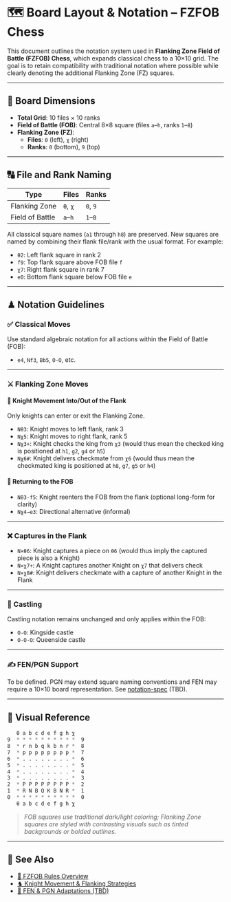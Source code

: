 # 🗺️ Board Layout & Notation – FZFOB Chess

This document outlines the notation system used in **Flanking Zone Field of Battle (FZFOB) Chess**, which expands classical chess to a 10×10 grid. The goal is to retain compatibility with traditional notation where possible while clearly denoting the additional Flanking Zone (FZ) squares.

---

## 📐 Board Dimensions

- **Total Grid**: 10 files × 10 ranks
- **Field of Battle (FOB)**: Central 8×8 square (files `a`–`h`, ranks `1`–`8`)
- **Flanking Zone (FZ)**:
  - **Files**: `θ` (left), `χ` (right)
  - **Ranks**: `0` (bottom), `9` (top)

---

## 🔠 File and Rank Naming

| Type           | Files         | Ranks        |
|----------------|---------------|--------------|
| Flanking Zone  | `θ`, `χ`      | `0`, `9`     |
| Field of Battle| `a`–`h`       | `1`–`8`      |

All classical square names (`a1` through `h8`) are preserved. New squares are named by combining their flank file/rank with the usual format. For example:

- `θ2`: Left flank square in rank 2
- `f9`: Top flank square above FOB file `f`
- `χ7`: Right flank square in rank 7
- `e0`: Bottom flank square below FOB file `e`

---

## ♟ Notation Guidelines

### ✅ Classical Moves
Use standard algebraic notation for all actions within the Field of Battle (FOB):

- `e4`, `Nf3`, `Bb5`, `O-O`, etc.

---

### ⚔️ Flanking Zone Moves

#### 🧭 Knight Movement Into/Out of the Flank
Only knights can enter or exit the Flanking Zone.

- `Nθ3`: Knight moves to left flank, rank 3
- `Nχ5`: Knight moves to right flank, rank 5
- `Nχ3+`: Knight checks the king from `χ3` (would thus mean the checked king is positioned at `h1`, `g2`, `g4` or `h5`)
- `Nχ6#`: Knight delivers checkmate from `χ6` (would thus mean the checkmated king is positioned at `h8`, `g7`, `g5` or `h4`)

#### 🔄 Returning to the FOB
- `Nθ3-f5`: Knight reenters the FOB from the flank (optional long-form for clarity)
- `Nχ4→e3`: Directional alternative (informal)

---

### ❌ Captures in the Flank

- `N×θ6`: Knight captures a piece on `θ6` (would thus imply the captured piece is also a Knight)
- `N×χ7+`: A Knight captures another Knight on `χ7` that delivers check
- `N×χ8#`: Knight delivers checkmate with a capture of another Knight in the Flank

---

### 👑 Castling
Castling notation remains unchanged and only applies within the FOB:

- `O-O`: Kingside castle
- `O-O-O`: Queenside castle

---

### ✍️ FEN/PGN Support
To be defined. PGN may extend square naming conventions and FEN may require a 10×10 board representation. See [notation-spec](../notation-spec/README.md) (TBD).

---

## 🎨 Visual Reference

```CSS
   θ a b c d e f g h χ
9  * * * * * * * * * *  9
8  * r n b q k b n r *  8
7  * p p p p p p p p *  7
6  * . . . . . . . . *  6
5  * . . . . . . . . *  5
4  * . . . . . . . . *  4
3  * . . . . . . . . *  3
2  * P P P P P P P P *  2
1  * R N B Q K B N R *  1
0  * * * * * * * * * *  0
   θ a b c d e f g h χ
```

> *FOB squares use traditional dark/light coloring; Flanking Zone squares are styled with contrasting visuals such as tinted backgrounds or bolded outlines.*

---

## 📎 See Also

- [📜 FZFOB Rules Overview](../README.md)
- [♞ Knight Movement & Flanking Strategies](../knight-flank/README.md)
- [📝 FEN & PGN Adaptations (TBD)](../notation-spec/README.md)
  
